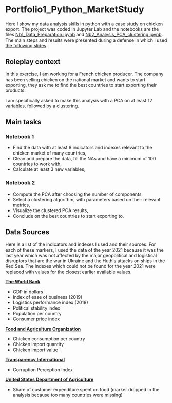 # Portfolio1_Python_MarketStudy

Here I show my data analysis skills in python with a case study on chicken export. 
The project was coded in Jupyter Lab and the notebooks are the files [Nb1_Data_Preparation.ipynb](https://github.com/VivienPichon/Portfolio1_Python_MarketStudy/blob/main/Nb1_Data_Preparation.ipynb) and [Nb2_Analysis_PCA_clustering.ipynb](https://github.com/VivienPichon/Portfolio1_Python_MarketStudy/blob/main/Nb2_Analysis_PCA_clustering.ipynb). 
The main steps and results were presented during a defense in which I used [the following slides](https://github.com/VivienPichon/Portfolio1_Python_MarketStudy/blob/main/Presentation_Slides_MarketStudy.pdf).

## Roleplay context

In this exercise, I am working for a French chicken producer. The company has been selling chicken on the national market and wants to start exporting, they ask me to find the best countries to start exporting their products.

I am specifically asked to make this analysis with a PCA on at least 12 variables, followed by a clustering.

## Main tasks
### Notebook 1

- Find the data with at least 8 indicators and indexes relevant to the chicken market of many countries,
- Clean and prepare the data, fill the NAs and have a minimum of 100 countries to work with,
- Calculate at least 3 new variables,

### Notebook 2

- Compute the PCA after choosing the number of components,
- Select a clustering algorithm, with parameters based on their relevant metrics,
- Visualize the clustered PCA results,
- Conclude on the best countries to start exporting to.

## Data Sources

Here is a list of the indicators and indexes I used and their sources. For each of these markers, I used the data of the year 2021 because it was the last year which was not affected by the major geopolitical and logistical disruptors that are the war in Ukraine and the Huthis attacks on ships in the Red Sea. The indexes which could not be found for the year 2021 were replaced with values for the closest earlier available values.

[**The World Bank**](https://data.worldbank.org/Tean)
- GDP in dollars
- Index of ease of business (2019)
- Logistics performance index (2018)
- Political stability index
- Population per country
- Consumer price index

[**Food and Agriculture Organization**](https://www.fao.org/faostat/en/#data)
- Chicken consumption per country
- Chicken import quantity
- Chicken import value

[**Transparency International**](https://www.transparency.org/en/)
- Corruption Perception Index

[**United States Department of Agriculture**](https://www.usda.gov/about-usda/reports-and-data/data/usda-open-data-catalog)
- Share of customer expenditure spent on food (marker dropped in the analysis because too many countries were missing)
